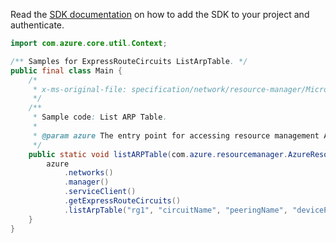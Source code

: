 Read the [SDK documentation](https://github.com/Azure/azure-sdk-for-java/blob/azure-resourcemanager_2.14.0/sdk/resourcemanager/azure-resourcemanager/README.md) on how to add the SDK to your project and authenticate.

```java
import com.azure.core.util.Context;

/** Samples for ExpressRouteCircuits ListArpTable. */
public final class Main {
    /*
     * x-ms-original-file: specification/network/resource-manager/Microsoft.Network/stable/2021-05-01/examples/ExpressRouteCircuitARPTableList.json
     */
    /**
     * Sample code: List ARP Table.
     *
     * @param azure The entry point for accessing resource management APIs in Azure.
     */
    public static void listARPTable(com.azure.resourcemanager.AzureResourceManager azure) {
        azure
            .networks()
            .manager()
            .serviceClient()
            .getExpressRouteCircuits()
            .listArpTable("rg1", "circuitName", "peeringName", "devicePath", Context.NONE);
    }
}
```
